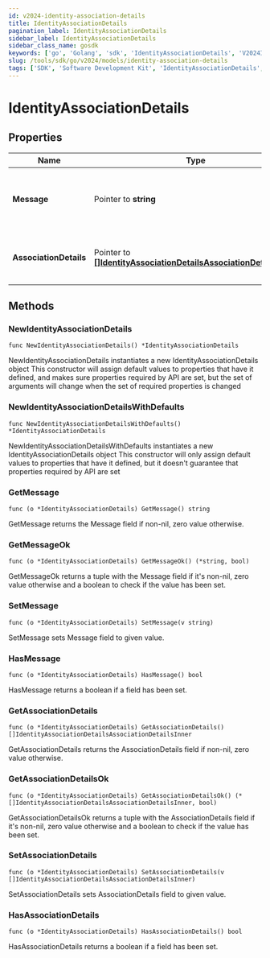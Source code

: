 ```yaml
---
id: v2024-identity-association-details
title: IdentityAssociationDetails
pagination_label: IdentityAssociationDetails
sidebar_label: IdentityAssociationDetails
sidebar_class_name: gosdk
keywords: ['go', 'Golang', 'sdk', 'IdentityAssociationDetails', 'V2024IdentityAssociationDetails'] 
slug: /tools/sdk/go/v2024/models/identity-association-details
tags: ['SDK', 'Software Development Kit', 'IdentityAssociationDetails', 'V2024IdentityAssociationDetails']
---
```


# IdentityAssociationDetails

## Properties

Name | Type | Description | Notes
------------ | ------------- | ------------- | -------------
**Message** | Pointer to **string** | any additional context information of the http call result | [optional] 
**AssociationDetails** | Pointer to [**[]IdentityAssociationDetailsAssociationDetailsInner**](identity-association-details-association-details-inner) | list of all the resource associations for the identity | [optional] 

## Methods

### NewIdentityAssociationDetails

`func NewIdentityAssociationDetails() *IdentityAssociationDetails`

NewIdentityAssociationDetails instantiates a new IdentityAssociationDetails object
This constructor will assign default values to properties that have it defined,
and makes sure properties required by API are set, but the set of arguments
will change when the set of required properties is changed

### NewIdentityAssociationDetailsWithDefaults

`func NewIdentityAssociationDetailsWithDefaults() *IdentityAssociationDetails`

NewIdentityAssociationDetailsWithDefaults instantiates a new IdentityAssociationDetails object
This constructor will only assign default values to properties that have it defined,
but it doesn't guarantee that properties required by API are set

### GetMessage

`func (o *IdentityAssociationDetails) GetMessage() string`

GetMessage returns the Message field if non-nil, zero value otherwise.

### GetMessageOk

`func (o *IdentityAssociationDetails) GetMessageOk() (*string, bool)`

GetMessageOk returns a tuple with the Message field if it's non-nil, zero value otherwise
and a boolean to check if the value has been set.

### SetMessage

`func (o *IdentityAssociationDetails) SetMessage(v string)`

SetMessage sets Message field to given value.

### HasMessage

`func (o *IdentityAssociationDetails) HasMessage() bool`

HasMessage returns a boolean if a field has been set.

### GetAssociationDetails

`func (o *IdentityAssociationDetails) GetAssociationDetails() []IdentityAssociationDetailsAssociationDetailsInner`

GetAssociationDetails returns the AssociationDetails field if non-nil, zero value otherwise.

### GetAssociationDetailsOk

`func (o *IdentityAssociationDetails) GetAssociationDetailsOk() (*[]IdentityAssociationDetailsAssociationDetailsInner, bool)`

GetAssociationDetailsOk returns a tuple with the AssociationDetails field if it's non-nil, zero value otherwise
and a boolean to check if the value has been set.

### SetAssociationDetails

`func (o *IdentityAssociationDetails) SetAssociationDetails(v []IdentityAssociationDetailsAssociationDetailsInner)`

SetAssociationDetails sets AssociationDetails field to given value.

### HasAssociationDetails

`func (o *IdentityAssociationDetails) HasAssociationDetails() bool`

HasAssociationDetails returns a boolean if a field has been set.


